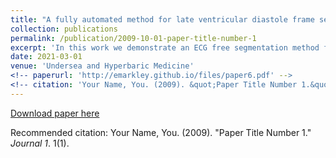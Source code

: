 ```yaml
---
title: "A fully automated method for late ventricular diastole frame selection in post-dive echocardiography without ECG gating"
collection: publications
permalink: /publication/2009-10-01-paper-title-number-1
excerpt: 'In this work we demonstrate an ECG free segmentation method for echocardiograms.'
date: 2021-03-01
venue: 'Undersea and Hyperbaric Medicine'
<!-- paperurl: 'http://emarkley.github.io/files/paper6.pdf' -->
<!-- citation: 'Your Name, You. (2009). &quot;Paper Title Number 1.&quot; <i>Journal 1</i>. 1(1).' -->
---
```

<!-- In this work we demonstrate an ECG free segmentation method for echocardiograms. -->

[Download paper here](http://emarkley.github.io/files/paper6.pdf)

Recommended citation: Your Name, You. (2009). "Paper Title Number 1." <i>Journal 1</i>. 1(1).
